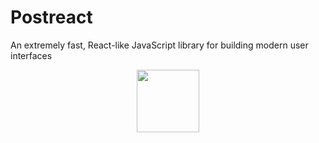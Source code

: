 # Postreact
An extremely fast, React-like JavaScript library for building modern user interfaces

<p align="center">
    <a href="https://loadwave.herokuapp.com/">
        <img width="100" src="https://raw.githubusercontent.com/PostreactJS/postreact/master/Brand4.png"><br>
    </a>
</p>
